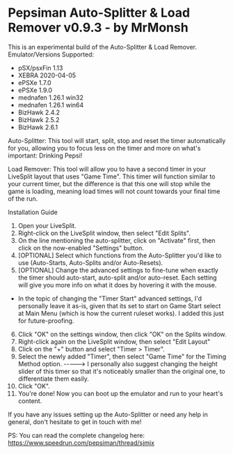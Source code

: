 # Pepsiman Auto-Splitter & Load Remover v0.9.3 - by MrMonsh

This is an experimental build of the Auto-Splitter & Load Remover. 
Emulator/Versions Supported:
+ pSX/psxFin 1.13
+ XEBRA 2020-04-05
+ ePSXe 1.7.0
+ ePSXe 1.9.0
+ mednafen 1.26.1 win32
+ mednafen 1.26.1 win64
+ BizHawk 2.4.2
+ BizHawk 2.5.2
+ BizHawk 2.6.1

Auto-Splitter:
This tool will start, split, stop and reset the timer automatically for you, allowing you to focus less on the timer and more on what's important: Drinking Pepsi!

Load Remover:
This tool will allow you to have a second timer in your LiveSplit layout that uses "Game Time". 
This timer will function similar to your current  timer, but the difference is that this one will stop while the game is loading, meaning load times will not count towards your final time of the run.


Installation Guide

1. Open your LiveSplit.
2. Right-click on the LiveSplit window, then select "Edit Splits".
3. On the line mentioning the auto-splitter, click on "Activate" first, then click on the now-enabled "Settings" button.
4. [OPTIONAL] Select which functions from the Auto-Splitter you'd like to use (Auto-Starts, Auto-Splits and/or Auto-Resets). 
5. [OPTIONAL] Change the advanced settings to fine-tune when exactly the timer should auto-start, auto-split and/or auto-reset. Each setting will give you more info on what it does by hovering it with the mouse.
  + In the topic of changing the "Timer Start" advanced settings, I'd personally leave it as-is, given that its set to start on Game Start select at Main Menu (which is how the current ruleset works). I added this just for future-proofing.
6. Click "OK" on the settings window, then click "OK" on the Splits window.
7. Right-click again on the LiveSplit window, then select "Edit Layout"
7. Click on the "+" button and select "Timer > Timer".
8. Select the newly added "Timer", then select "Game Time" for the Timing Method option.
-----> I personally also suggest changing the height slider of this timer so that it's noticeably smaller than the original one, to differentiate them easily.
9. Click "OK".
10. You're done! Now you can boot up the emulator and run to your heart's content.

If you have any issues setting up the Auto-Splitter or need any help in general, don't hesitate to get in touch with me!

PS: You can read the complete changelog here: https://www.speedrun.com/pepsiman/thread/sjmjx
